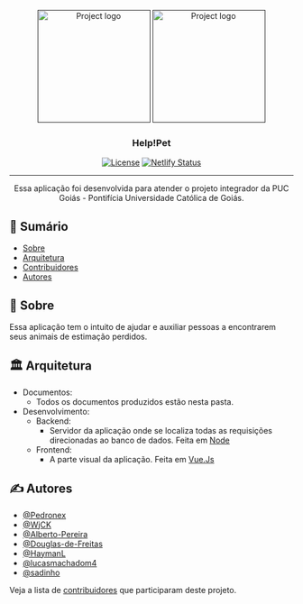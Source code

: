 <p align="center">
  <a href="" rel="noopener">
 <img width=200px height=200px src="https://i.imgur.com/tenaQuZ.png" alt="Project logo"></a>
  <a href="" rel="noopener">
 <img width=200px height=200px src="https://i.imgur.com/WJ3F9J5.png" alt="Project logo"></a>
</p>

<h3 align="center">Help!Pet</h3>

<div align="center">

[![License](https://img.shields.io/badge/license-MIT-blue.svg)](/LICENSE)
[![Netlify Status](https://api.netlify.com/api/v1/badges/516f3e56-4f34-4e14-b2fd-ad45b6f894b3/deploy-status)](https://app.netlify.com/sites/help-pet/deploys)

</div>

---

<p align="center">Essa aplicação foi desenvolvida para atender o projeto integrador da PUC Goiás - Pontifícia Universidade Católica de Goiás.
    <br> 
</p>

## 📝 Sumário

- [Sobre](#about)
- [Arquitetura](#pattern)
- [Contribuidores](../CONTRIBUTING.md)
- [Autores](#authors)

## 🧐 Sobre <a name = "about"></a>

Essa aplicação tem o intuito de ajudar e auxiliar pessoas a encontrarem seus animais de estimação perdidos.

## 🏛 Arquitetura <a name = "pattern"></a>

- Documentos:
  - Todos os documentos produzidos estão nesta pasta.
- Desenvolvimento:
  - Backend:
    - Servidor da aplicação onde se localiza todas as requisições direcionadas ao banco de dados. Feita em [Node](https://nodejs.org/en/)
  - Frontend:
    - A parte visual da aplicação. Feita em [Vue.Js](https://vuejs.org)

## ✍️ Autores <a name = "authors"></a>

- [@Pedronex](https://github.com/Pedronex)
- [@WjCK](https://github.com/WjCK)
- [@Alberto-Pereira](https://github.com/Alberto-Pereira)
- [@Douglas-de-Freitas](https://github.com/Douglas-de-Freitas)
- [@HaymanL](https://github.com/HaymanL)
- [@lucasmachadom4](https://github.com/lucasmachadom4)
- [@sadinho](https://github.com/sadinho)

Veja a lista de [contribuidores](https://github.com/Pedronex/Help-Pet/contributors) que participaram deste projeto.
